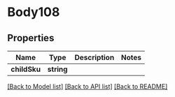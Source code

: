 # Body108

## Properties
Name | Type | Description | Notes
------------ | ------------- | ------------- | -------------
**childSku** | **string** |  | 

[[Back to Model list]](../README.md#documentation-for-models) [[Back to API list]](../README.md#documentation-for-api-endpoints) [[Back to README]](../README.md)


